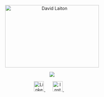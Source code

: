 <!-- Presentación de una imagen centrada en la página -->
<p align="center">
  <!-- Imagen que se va a mostrar en el centro de la página, el tamaño de la imagen se ajusta con los atributos "width" y "height" -->
  <img src="" alt="David Laiton" width="300px" height="200px" />
</p>

<!-- Añadir un mensaje animado de escritura en el centro -->
<p align="center">
  <!-- Se utiliza el servicio de "readme-typing-svg" para crear un efecto de escritura animada con texto -->
  <a href="https://github.com/DenverCoder1/readme-typing-svg">
    <img src="https://readme-typing-svg.demolab.com/?lines=Vivir%20creando%20,%20crear%20viviendo&font=Fira%20Code&center=true&width=440&height=45&color=0139ff&vCenter=true&pause=1000&size=22" />
  </a>
</p>

<!-- Enlaces de redes sociales con iconos -->
<p align="center">
  <!-- Enlace al perfil de LinkedIn con un icono -->
  <a href="https://www.linkedin.com/in/davidlaitong/">
    <img width="32px" alt="LinkedIn" title="LinkedIn" src="https://img.icons8.com/?size=100&id=8808&format=png&color=0139ff"/>
  </a>
  &#8287;&#8287;&#8287;&#8287;&#8287; <!-- Espaciado entre los iconos -->
  <!-- Enlace al perfil de Instagram con un icono -->
  <a href="https://www.instagram.com/_davidlaiton_/">
    <img width="32px" alt="Instagram" title="Instagram" src="https://img.icons8.com/?size=100&id=32292&format=png&color=0139ff"/>
  </a>
  &#8287;&#8287;&#8287;&#8287;&#8287; <!-- Espaciado entre los iconos -->
</p>

<!-- Comentarios que indican qué se puede hacer con este repositorio -->
<!--
**dslaitong/dslaitong** es un repositorio especial porque su archivo `README.md` aparece en el perfil de GitHub.

Algunas ideas para empezar:
- 🔭 Estoy trabajando actualmente en...
- 🌱 Estoy aprendiendo actualmente...
- 👯 Busco colaborar en...
- 🤔 Busco ayuda con...
- 💬 Pregúntame sobre...
- 📫 Cómo contactarme:...
- 😄 Pronombres:...
- ⚡ Un dato curioso:...
-->
